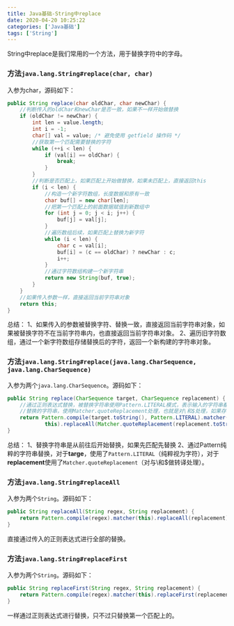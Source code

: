 ```yaml
---
title: Java基础-String中replace
date: 2020-04-20 10:25:22
categories: ['Java基础']
tags: ['String']
---
```


String中replace是我们常用的一个方法，用于替换字符中的字母。
### 方法`java.lang.String#replace(char, char)`
入参为char，源码如下：
```java
public String replace(char oldChar, char newChar) {
    //判断传入的oldChar和newChar是否一致，如果不一样开始做替换
    if (oldChar != newChar) {
        int len = value.length;
        int i = -1;
        char[] val = value; /* 避免使用 getfield 操作码 */
        //获取第一个匹配需要替换的字符
        while (++i < len) {
            if (val[i] == oldChar) {
                break;
            }
        }
        //判断是否匹配上，如果匹配上开始做替换，如果未匹配上，直接返回this
        if (i < len) {
            //构造一个新字符数组，长度数据和原有一致
            char buf[] = new char[len];
            //把第一个匹配上的前面数据赋值到新数组中
            for (int j = 0; j < i; j++) {
                buf[j] = val[j];
            }
            //遍历数组后续，如果匹配上替换为新字符
            while (i < len) {
                char c = val[i];
                buf[i] = (c == oldChar) ? newChar : c;
                i++;
            }
            //通过字符数组构建一个新字符串
            return new String(buf, true);
        }
    }
    //如果传入参数一样，直接返回当前字符串对象
    return this;
}
```
<!-- more -->
总结：
1、如果传入的参数被替换字符、替换一致，直接返回当前字符串对象，如果被替换字符不在当前字符串内，也直接返回当前字符串对象。
2、遍历旧字符数组，通过一个新字符数组存储替换后的字符，返回一个新构建的字符串对象。

### 方法`java.lang.String#replace(java.lang.CharSequence, java.lang.CharSequence)`
入参为两个`java.lang.CharSequence`。源码如下：
```java
public String replace(CharSequence target, CharSequence replacement) {
    //通过正则表达式替换，被替换字符串使用Pattern.LITERAL模式，表示输入的字符串都视为字面值，对于元字符或转义序列无任何意义
    //替换的字符串，使用Matcher.quoteReplacement处理，也就是对\和$处理，如果存在这两个字符，那么对其进行转译
    return Pattern.compile(target.toString(), Pattern.LITERAL).matcher(
            this).replaceAll(Matcher.quoteReplacement(replacement.toString()));
}
```
总结：
1、替换字符串是从前往后开始替换，如果先匹配先替换
2、通过Pattern纯粹的字符串替换，对于**targe**，使用了`Pattern.LITERAL`（纯粹视为字符），对于**replacement**使用了`Matcher.quoteReplacement`（对与\和$做转译处理）。


### 方法`java.lang.String#replaceAll`
入参为两个`String`。源码如下：
```java
public String replaceAll(String regex, String replacement) {
    return Pattern.compile(regex).matcher(this).replaceAll(replacement);
}
```
直接通过传入的正则表达式进行全部的替换。

### 方法`java.lang.String#replaceFirst`
入参为两个`String`。源码如下：
```java
public String replaceFirst(String regex, String replacement) {
    return Pattern.compile(regex).matcher(this).replaceFirst(replacement);
}
```
一样通过正则表达式进行替换，只不过只替换第一个匹配上的。

